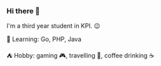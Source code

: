 ### Hi there 👋

I'm a third year student in KPI. :wink:

:orange_book: Learning: Go, PHP, Java

:tent: Hobby: gaming :video_game:, travelling :city_sunset:, coffee drinking :coffee:


<!--
**nikitayunak/nikitayunak** is a ✨ _special_ ✨ repository because its `README.md` (this file) appears on your GitHub profile.

Here are some ideas to get you started:

- 🔭 I’m currently working on ...
- 🌱 I’m currently learning ...
- 👯 I’m looking to collaborate on ...
- 🤔 I’m looking for help with ...
- 💬 Ask me about ...
- 📫 How to reach me: ...
- 😄 Pronouns: ...
- ⚡ Fun fact: ...
-->
